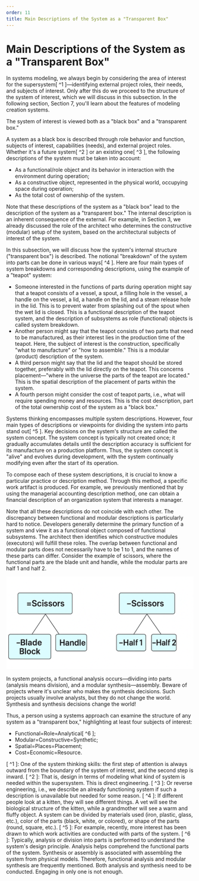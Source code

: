 ```yaml
---
order: 11
title: Main Descriptions of the System as a "Transparent Box"
---
```


# Main Descriptions of the System as a "Transparent Box"

In systems modeling, we always begin by considering the area of interest for the supersystem[ ^1 ]—identifying external project roles, their needs, and subjects of interest. Only after this do we proceed to the structure of the system of interest, which we will discuss in this subsection. In the following section, Section 7, you'll learn about the features of modeling creation systems.

The system of interest is viewed both as a "black box" and a "transparent box."

A system as a black box is described through role behavior and function, subjects of interest, capabilities (needs), and external project roles. Whether it's a future system[ ^2 ] or an existing one[ ^3 ], the following descriptions of the system must be taken into account:

- As a functional/role object and its behavior in interaction with the environment during operation;
- As a constructive object, represented in the physical world, occupying space during operation;
- As the total cost of ownership of the system.

Note that these descriptions of the system as a "black box" lead to the description of the system as a "transparent box." The internal description is an inherent consequence of the external. For example, in Section 3, we already discussed the role of the architect who determines the constructive (modular) setup of the system, based on the architectural subjects of interest of the system.

In this subsection, we will discuss how the system's internal structure ("transparent box") is described. The notional "breakdown" of the system into parts can be done in various ways[ ^4 ]. Here are four main types of system breakdowns and corresponding descriptions, using the example of a "teapot" system:

- Someone interested in the functions of parts during operation might say that a teapot consists of a vessel, a spout, a filling hole in the vessel, a handle on the vessel, a lid, a handle on the lid, and a steam release hole in the lid. This is to prevent water from splashing out of the spout when the wet lid is closed. This is a functional description of the teapot system, and the description of subsystems as role (functional) objects is called system breakdown.
- Another person might say that the teapot consists of two parts that need to be manufactured, as their interest lies in the production time of the teapot. Here, the subject of interest is the construction, specifically "what to manufacture" or "how to assemble." This is a modular (product) description of the system.
- A third person might say that the lid and the teapot should be stored together, preferably with the lid directly on the teapot. This concerns placement—"where in the universe the parts of the teapot are located." This is the spatial description of the placement of parts within the system.
- A fourth person might consider the cost of teapot parts, i.e., what will require spending money and resources. This is the cost description, part of the total ownership cost of the system as a "black box."

Systems thinking encompasses multiple system descriptions. However, four main types of descriptions or viewpoints for dividing the system into parts stand out[ ^5 ]. Key decisions on the system's structure are called the system concept. The system concept is typically not created once; it gradually accumulates details until the description accuracy is sufficient for its manufacture on a production platform. Thus, the system concept is "alive" and evolves during development, with the system continually modifying even after the start of its operation.

To compose each of these system descriptions, it is crucial to know a particular practice or description method. Through this method, a specific work artifact is produced. For example, we previously mentioned that by using the managerial accounting description method, one can obtain a financial description of an organization system that interests a manager.

Note that all these descriptions do not coincide with each other. The discrepancy between functional and modular descriptions is particularly hard to notice. Developers generally determine the primary function of a system and view it as a functional object composed of functional subsystems. The architect then identifies which constructive modules (executors) will fulfill these roles. The overlap between functional and modular parts does not necessarily have to be 1 to 1, and the names of these parts can differ. Consider the example of scissors, where the functional parts are the blade unit and handle, while the modular parts are half 1 and half 2.

![](./main-descriptions-of-the-system-as-a-transparent-box-20.jpeg)

In system projects, a functional analysis occurs—dividing into parts (analysis means division), and a modular synthesis—assembly. Beware of projects where it's unclear who makes the synthesis decisions. Such projects usually involve analysts, but they do not change the world. Synthesis and synthesis decisions change the world!

Thus, a person using a systems approach can examine the structure of any system as a "transparent box," highlighting at least four subjects of interest:

- Functional=Role=Analytical[ ^6 ];
- Modular=Constructive=Synthetic;
- Spatial=Places=Placement;
- Cost=Economic=Resource.

[ ^1 ]: One of the system thinking skills: the first step of attention is always outward from the boundary of the system of interest, and the second step is inward.
[ ^2 ]: That is, design in terms of modeling what kind of system is needed within the supersystem. This is direct engineering.
[ ^3 ]: Or reverse engineering, i.e., we describe an already functioning system if such a description is unavailable but needed for some reason.
[ ^4 ]: If different people look at a kitten, they will see different things. A vet will see the biological structure of the kitten, while a grandmother will see a warm and fluffy object. A system can be divided by materials used (iron, plastic, glass, etc.), color of the parts (black, white, or colored), or shape of the parts (round, square, etc.).
[ ^5 ]: For example, recently, more interest has been drawn to which work activities are conducted with parts of the system.
[ ^6 ]: Typically, analysis or division into parts is performed to understand the system's design principle. Analysis helps comprehend the functional parts of the system. Synthesis or assembly is associated with assembling the system from physical models. Therefore, functional analysis and modular synthesis are frequently mentioned. Both analysis and synthesis need to be conducted. Engaging in only one is not enough.